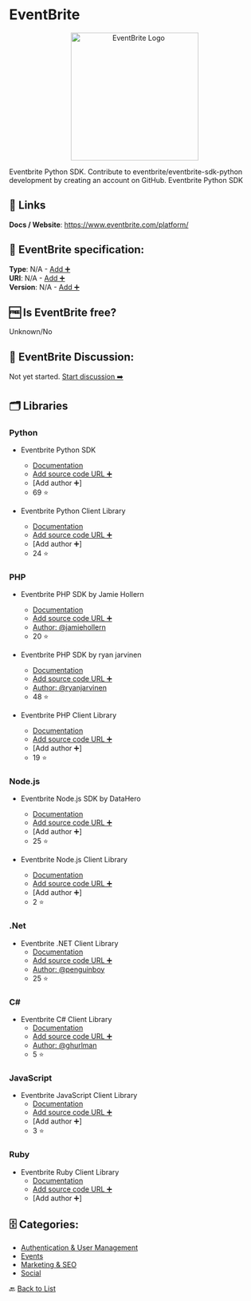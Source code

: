 # EventBrite
<p align="center">
    <img width="256" src="https://raw.githubusercontent.com/apis-list/apis-list/main/apis/eventbrite/logo_256x256.png" alt="EventBrite Logo"/>
</p>
Eventbrite Python SDK. Contribute to eventbrite/eventbrite-sdk-python development by creating an account on GitHub. Eventbrite Python SDK

##  🔗 Links
**Docs / Website**: https://www.eventbrite.com/platform/

## 🧬 EventBrite specification:
**Type**: N/A - [Add ➕](https://github.com/apis-list/apis-list/edit/main/apis-list.yaml)  
**URI**: N/A - [Add ➕](https://github.com/apis-list/apis-list/edit/main/apis-list.yaml)  
**Version**: N/A - [Add ➕](https://github.com/apis-list/apis-list/edit/main/apis-list.yaml)

## 🆓 Is EventBrite free?
 Unknown/No 

## 💬 EventBrite Discussion:
Not yet started. [Start discussion ➡️](https://github.com/apis-list/apis-list/discussions/new)

## 🗂️ Libraries
### Python
- Eventbrite Python SDK
    - [Documentation](https://github.com/eventbrite/eventbrite-sdk-python)
    - [Add source code URL ➕]()
    - [Add author ➕]
    - 69 ⭐

- Eventbrite Python Client Library
    - [Documentation](https://github.com/eventbrite/eventbrite-client-py)
    - [Add source code URL ➕]()
    - [Add author ➕]
    - 24 ⭐

### PHP
- Eventbrite PHP SDK by Jamie Hollern
    - [Documentation](https://github.com/jamiehollern/eventbrite)
    - [Add source code URL ➕]()
    - [Author: @jamiehollern](https://github.com/jamiehollern)
    - 20 ⭐

- Eventbrite PHP SDK by ryan jarvinen
    - [Documentation](https://github.com/ryanjarvinen/eventbrite.php)
    - [Add source code URL ➕]()
    - [Author: @ryanjarvinen](https://github.com/ryanjarvinen)
    - 48 ⭐

- Eventbrite PHP Client Library
    - [Documentation](https://github.com/eventbrite/eventbrite.php)
    - [Add source code URL ➕]()
    - [Add author ➕]
    - 19 ⭐

### Node.js
- Eventbrite Node.js SDK by DataHero
    - [Documentation](https://github.com/Datahero/node-eventbrite)
    - [Add source code URL ➕]()
    - [Add author ➕]
    - 25 ⭐

- Eventbrite Node.js Client Library
    - [Documentation](https://github.com/eventbrite/eventbrite.npm)
    - [Add source code URL ➕]()
    - [Add author ➕]
    - 2 ⭐

### .Net
- Eventbrite .NET Client Library
    - [Documentation](https://github.com/penguinboy/Eventbrite.NET)
    - [Add source code URL ➕]()
    - [Author: @penguinboy](https://github.com/penguinboy)
    - 25 ⭐

### C#
- Eventbrite C# Client Library
    - [Documentation](https://github.com/ghurlman/EventBrite.WinStore)
    - [Add source code URL ➕]()
    - [Author: @ghurlman](https://github.com/ghurlman)
    - 5 ⭐

### JavaScript
- Eventbrite JavaScript Client Library
    - [Documentation](https://github.com/eventbrite/Eventbrite.jquery.js)
    - [Add source code URL ➕]()
    - [Add author ➕]
    - 3 ⭐

### Ruby
- Eventbrite Ruby Client Library
    - [Documentation](https://github.com/eventbrite/eventbrite-client.rb)
    - [Add source code URL ➕]()
    - [Add author ➕]


## 🗄️ Categories:
- [Authentication & User Management](https://github.com/apis-list/apis-list#authentication--user-management-)
- [Events](https://github.com/apis-list/apis-list#events-)
- [Marketing & SEO](https://github.com/apis-list/apis-list#marketing--seo-)
- [Social](https://github.com/apis-list/apis-list#social-)

🔙  [Back to List](https://github.com/apis-list/apis-list)
